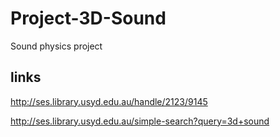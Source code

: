 Project-3D-Sound
================

Sound physics project


links
-----
http://ses.library.usyd.edu.au/handle/2123/9145

http://ses.library.usyd.edu.au/simple-search?query=3d+sound


